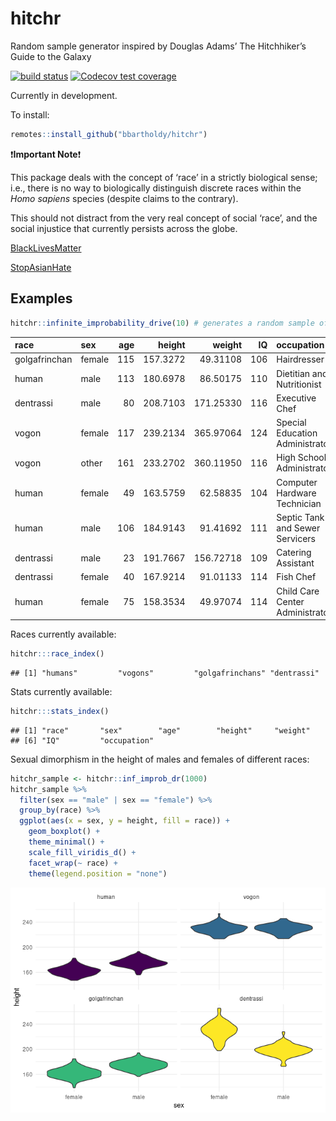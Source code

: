 
<!-- README.md is generated by README.Rmd. Please edit .Rmd file. -->

# hitchr

Random sample generator inspired by Douglas Adams’ The Hitchhiker’s
Guide to the Galaxy

<!-- badges: start -->

[![build
status](https://github.com/bbartholdy/hitchr/workflows/R-CMD-check/badge.svg)](https://github.com/bbartholdy/hitchr/actions)
[![Codecov test
coverage](https://codecov.io/gh/bbartholdy/hitchr/branch/master/graph/badge.svg)](https://codecov.io/gh/bbartholdy/hitchr?branch=master)
<!-- badges: end -->

Currently in development.

To install:

``` r
remotes::install_github("bbartholdy/hitchr")
```

:exclamation:**Important Note**:exclamation:

This package deals with the concept of ‘race’ in a strictly biological
sense; i.e., there is no way to biologically distinguish discrete races
within the *Homo sapiens* species (despite claims to the contrary).

This should not distract from the very real concept of social ‘race’,
and the social injustice that currently persists across the globe.

[BlackLivesMatter](https://blacklivesmatter.com/)

[StopAsianHate](https://www.stopasianhate.info/)

## Examples

``` r
hitchr::infinite_improbability_drive(10) # generates a random sample of 10 individuals
```

| race          | sex    | age |   height |    weight |  IQ | occupation                      |
|:--------------|:-------|----:|---------:|----------:|----:|:--------------------------------|
| golgafrinchan | female | 115 | 157.3272 |  49.31108 | 106 | Hairdresser                     |
| human         | male   | 113 | 180.6978 |  86.50175 | 110 | Dietitian and Nutritionist      |
| dentrassi     | male   |  80 | 208.7103 | 171.25330 | 116 | Executive Chef                  |
| vogon         | female | 117 | 239.2134 | 365.97064 | 124 | Special Education Administrator |
| vogon         | other  | 161 | 233.2702 | 360.11950 | 116 | High School Administrator       |
| human         | female |  49 | 163.5759 |  62.58835 | 104 | Computer Hardware Technician    |
| human         | male   | 106 | 184.9143 |  91.41692 | 111 | Septic Tank and Sewer Servicers |
| dentrassi     | male   |  23 | 191.7667 | 156.72718 | 109 | Catering Assistant              |
| dentrassi     | female |  40 | 167.9214 |  91.01133 | 114 | Fish Chef                       |
| human         | female |  75 | 158.3534 |  49.97074 | 114 | Child Care Center Administrator |

Races currently available:

``` r
hitchr:::race_index()
```

    ## [1] "humans"         "vogons"         "golgafrinchans" "dentrassi"

Stats currently available:

``` r
hitchr:::stats_index()
```

    ## [1] "race"       "sex"        "age"        "height"     "weight"    
    ## [6] "IQ"         "occupation"

Sexual dimorphism in the height of males and females of different races:

``` r
hitchr_sample <- hitchr::inf_improb_dr(1000)
hitchr_sample %>%
  filter(sex == "male" | sex == "female") %>%
  group_by(race) %>%
  ggplot(aes(x = sex, y = height, fill = race)) +
    geom_boxplot() +
    theme_minimal() +
    scale_fill_viridis_d() +
    facet_wrap(~ race) +
    theme(legend.position = "none")
```

![](README_files/figure-gfm/sex-dim-1.png)<!-- -->
